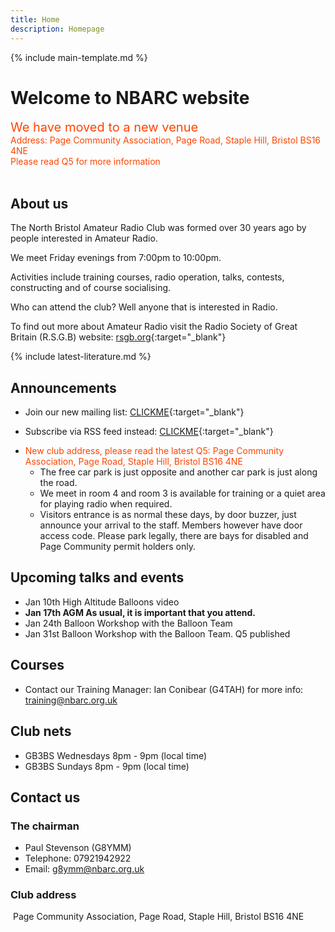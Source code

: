 ```yaml
---
title: Home
description: Homepage
---
```


{% include main-template.md %}

# Welcome to NBARC website

<div style="color: orangered; font-size: 20px">We have moved to a new venue</div>
<div style="color: orangered; font-size: `8px">Address: Page Community Association, Page Road, Staple Hill, Bristol BS16 4NE</div>
<div style="color: orangered; font-size: `8px">Please read Q5 for more information</div><br>

## About us

The North Bristol Amateur Radio Club was formed over 30 years ago by people interested in Amateur Radio.

We meet Friday evenings from 7:00pm to 10:00pm.

Activities include training courses, radio operation, talks, contests, constructing and of course socialising.

Who can attend the club? Well anyone that is interested in Radio.

To find out more about Amateur Radio visit the Radio Society of Great Britain (R.S.G.B) website: [rsgb.org](https://rsgb.org/){:target="_blank"}

{% include latest-literature.md %}

## Announcements

* ​Join our new mailing list: [CLICKME](https://groups.google.com/forum/?nomobile=true#!forum/mx0nbc/join){:target="_blank"}
* Subscribe via RSS feed instead: [CLICKME​](https://groups.google.com/forum/feed/mx0nbc/msgs/rss.xml?num=15){:target="_blank"}
* <div style="color: orangered;">New club address, please read the latest Q5: Page Community Association, Page Road, Staple Hill, Bristol BS16 4NE</div>
	
	* The free car park is just opposite and another car park is just along the road.
	* We meet in room 4 and room 3 is available for training or a quiet area for playing radio when required.
	* Visitors entrance is as normal these days, by door buzzer, just announce your arrival to the staff. Members however have door access code. Please park legally, there are bays for disabled and Page Community permit holders only.

## Upcoming talks and events

* Jan 10th High Altitude Balloons video
* **Jan 17th AGM As usual, it is important that you attend.**
* Jan 24th Balloon Workshop with the Balloon Team
* Jan 31st Balloon Workshop with the Balloon Team. Q5 published 

## Courses

* Contact our Training Manager: Ian Conibear (G4TAH) for more info: [training@nbarc.org.uk](mailto:training@nbarc.org.uk)

## Club nets

* ​GB3BS Wednesdays 8pm - 9pm (local time)
* GB3BS Sundays 8pm - 9pm (local time)

## Contact us

### The chairman

* Paul Stevenson (G8YMM)
* Telephone: 07921942922
* Email: [g8ymm@nbarc.org.uk](mailto:g8ymm@nbarc.org.uk)

### Club address
​
Page Community Association, Page Road, Staple Hill, Bristol BS16 4NE